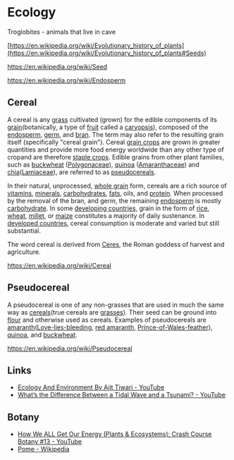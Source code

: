 # Ecology

Troglobites - animals that live in cave

[https://en.wikipedia.org/wiki/Evolutionary_history_of_plants](https://en.wikipedia.org/wiki/Evolutionary_history_of_plants#Seeds)

https://en.wikipedia.org/wiki/Seed

https://en.wikipedia.org/wiki/Endosperm

## Cereal

A cereal is any [grass](https://en.wikipedia.org/wiki/Poaceae) cultivated (grown) for the edible components of its [grain](https://en.wikipedia.org/wiki/Grain)(botanically, a type of [fruit](https://en.wikipedia.org/wiki/Fruit) called a [caryopsis](https://en.wikipedia.org/wiki/Caryopsis)), composed of the [endosperm](https://en.wikipedia.org/wiki/Endosperm), [germ](https://en.wikipedia.org/wiki/Cereal_germ), and [bran](https://en.wikipedia.org/wiki/Bran). The term may also refer to the resulting grain itself (specifically "cereal grain"). Cereal [grain crops](https://en.wikipedia.org/wiki/Food_grain) are grown in greater quantities and provide more food energy worldwide than any other type of cropand are therefore [staple crops](https://en.wikipedia.org/wiki/Staple_food). Edible grains from other plant families, such as [buckwheat](https://en.wikipedia.org/wiki/Buckwheat) ([Polygonaceae](https://en.wikipedia.org/wiki/Polygonaceae)), [quinoa](https://en.wikipedia.org/wiki/Quinoa) ([Amaranthaceae](https://en.wikipedia.org/wiki/Amaranthaceae)) and [chia](https://en.wikipedia.org/wiki/Salvia_hispanica)([Lamiaceae](https://en.wikipedia.org/wiki/Lamiaceae)), are referred to as [pseudocereals](https://en.wikipedia.org/wiki/Pseudocereal).

In their natural, unprocessed, [whole grain](https://en.wikipedia.org/wiki/Whole_grain) form, cereals are a rich source of [vitamins](https://en.wikipedia.org/wiki/Vitamin), [minerals](https://en.wikipedia.org/wiki/Dietary_mineral), [carbohydrates](https://en.wikipedia.org/wiki/Carbohydrate), [fats](https://en.wikipedia.org/wiki/Fat), oils, and [protein](https://en.wikipedia.org/wiki/Protein_(nutrient)). When processed by the removal of the bran, and germ, the remaining [endosperm](https://en.wikipedia.org/wiki/Endosperm) is mostly [carbohydrate](https://en.wikipedia.org/wiki/Carbohydrate). In some [developing countries](https://en.wikipedia.org/wiki/Developing_country), grain in the form of [rice](https://en.wikipedia.org/wiki/Rice), [wheat](https://en.wikipedia.org/wiki/Wheat), [millet](https://en.wikipedia.org/wiki/Millet), or [maize](https://en.wikipedia.org/wiki/Maize) constitutes a majority of daily sustenance. In [developed countries](https://en.wikipedia.org/wiki/Developed_country), cereal consumption is moderate and varied but still substantial.

The word cereal is derived from [Ceres](https://en.wikipedia.org/wiki/Ceres_(Roman_mythology)), the Roman goddess of harvest and agriculture.

https://en.wikipedia.org/wiki/Cereal

## Pseudocereal

A pseudocereal is one of any non-grasses that are used in much the same way as [cereals](https://en.wikipedia.org/wiki/Cereal)(true cereals are [grasses](https://en.wikipedia.org/wiki/Grasses)). Their seed can be ground into [flour](https://en.wikipedia.org/wiki/Flour) and otherwise used as cereals. Examples of pseudocereals are [amaranth](https://en.wikipedia.org/wiki/Amaranth_grain)([Love-lies-bleeding](https://en.wikipedia.org/wiki/Love-lies-bleeding_(plant)), [red amaranth](https://en.wikipedia.org/wiki/Red_amaranth), [Prince-of-Wales-feather](https://en.wikipedia.org/wiki/Prince-of-Wales-feather)), [quinoa](https://en.wikipedia.org/wiki/Quinoa), and [buckwheat](https://en.wikipedia.org/wiki/Buckwheat).

https://en.wikipedia.org/wiki/Pseudocereal

## Links

- [Ecology And Environment By Ajit Tiwari - YouTube](https://www.youtube.com/playlist?list=PLwYR7WJw1-QUruUDeeTn3vT3NxLyPnuWq)
- [What’s the Difference Between a Tidal Wave and a Tsunami? - YouTube](https://www.youtube.com/watch?v=YcBXlmlwB8c)

## Botany

- [How We ALL Get Our Energy (Plants & Ecosystems): Crash Course Botany #13 - YouTube](https://www.youtube.com/watch?v=oZtUFJAJ3lU)
- [Pome - Wikipedia](https://en.wikipedia.org/wiki/Pome)
